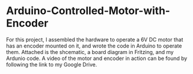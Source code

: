 # Arduino-Controlled-Motor-with-Encoder

For this project, I assembled the hardware to operate a 6V DC motor that has an encoder mounted on it, and wrote the code in Arduino to operate them. Attached is the shcematic, a board diagram in Fritzing, and my Ardunio code. A video of the motor and encoder in action can be found by following the link to my Google Drive.
